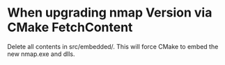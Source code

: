 # When upgrading nmap Version via CMake FetchContent
Delete all contents in src/embedded/.
This will force CMake to embed the new nmap.exe and dlls.